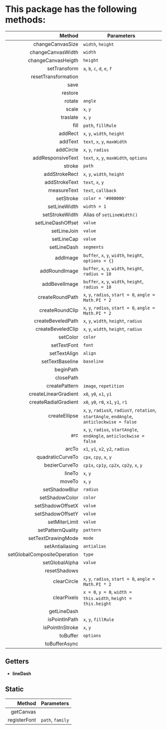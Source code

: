 # This package has the following methods:

|                      Method | Parameters
|----------------------------:|-----------
| changeCanvasSize            | `width`, `height`
| changeCanvasWidth           | `width`
| changeCanvasHeigth          | `height`
| setTransform                | `a`, `b`, `c`, `d`, `e`, `f`
| resetTransformation         |
| save                        |
| restore                     |
| rotate                      | `angle`
| scale                       | `x`, `y`
| traslate                    | `x`, `y`
| fill                        | `path`, `fillRule`
| addRect                     | `x`, `y`, `width`, `height`
| addText                     | `text`, `x`, `y`, `maxWidth`
| addCircle                   | `x`, `y`, `radius`
| addResponsiveText           | `text`, `x`, `y`, `maxWidth`, `options`
| stroke                      | `path`
| addStrokeRect               | `x`, `y`, `width`, `height`
| addStrokeText               | `text`, `x`, `y`
| measureText                 | `text`, `callback`
| setStroke                   | `color = '#000000'`
| setLineWidth                | `width = 1`
| setStrokeWidth              | Alias of `setLineWidth()`
| setLineDashOffset           | `value`
| setLineJoin                 | `value`
| setLineCap                  | `value`
| setLineDash                 | `segments`
| addImage                    | `buffer`, `x`, `y`, `width`, `height`, `options = {}`
| addRoundImage               | `buffer`, `x`, `y`, `width`, `height`, `radius = 10`
| addBevelImage               | `buffer`, `x`, `y`, `width`, `height`, `radius = 10`
| createRoundPath             | `x`, `y`, `radius`, `start = 0`, `angle = Math.PI * 2`
| createRoundClip             | `x`, `y`, `radius`, `start = 0`, `angle = Math.PI * 2`
| createBeveledPath           | `x`, `y`, `width`, `height`, `radius`
| createBeveledClip           | `x`, `y`, `width`, `height`, `radius`
| setColor                    | `color`
| setTextFont                 | `font`
| setTextAlign                | `align`
| setTextBaseline             | `baseline`
| beginPath                   |
| closePath                   |
| createPattern               | `image`, `repetition`
| createLinearGradient        | `x0`, `y0`, `x1`, `y1`
| createRadialGradient        | `x0`, `y0`, `r0`, `x1`, `y1`, `r1`
| createEllipse               | `x`, `y`, `radiusX`, `radiusY`, `rotation`, `startAngle`, `endAngle`, `anticlockwise = false`
| arc                         | `x`, `y`, `radius`, `startAngle`, `endAngle`, `anticlockwise = false`
| arcTo                       | `x1`, `y1`, `x2`, `y2`, `radius`
| quadraticCurveTo            | `cpx`, `cpy`, `x`, `y`
| bezierCurveTo               | `cp1x`, `cp1y`, `cp2x`, `cp2y`, `x`, `y`
| lineTo                      | `x`, `y`
| moveTo                      | `x`, `y`
| setShadowBlur               | `radius`
| setShadowColor              | `color`
| setShadowOffsetX            | `value`
| setShadowOffsetY            | `value`
| setMiterLimit               | `value`
| setPatternQuality           | `pattern`
| setTextDrawingMode          | `mode`
| setAntialiasing             | `antialias`
| setGlobalCompositeOperation | `type`
| setGlobalAlpha              | `value`
| resetShadows                |
| clearCircle                 | `x`, `y`, `radius`, `start = 0`, `angle = Math.PI * 2`
| clearPixels                 | `x = 0`, `y = 0`, `width = this.width`, `height = this.height`
| getLineDash                 |
| isPointInPath               | `x`, `y`, `fillRule`
| isPointInStroke             | `x`, `y`
| toBuffer                    | `options`
| toBufferAsync               |

## Getters

- **lineDash**

## Static

|       Method | Parameters
|-------------:|-----------
| getCanvas    |
| registerFont | `path`, `family`
